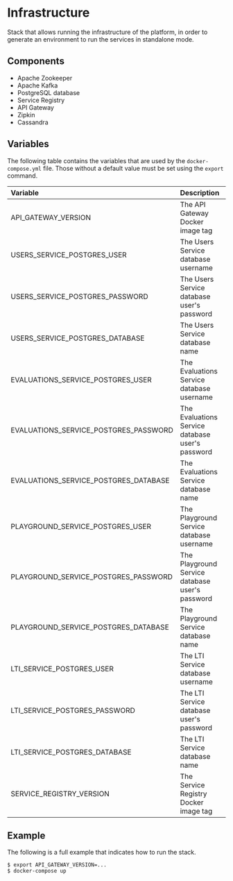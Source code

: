 # Infrastructure

Stack that allows running the infrastructure of the platform, in order to generate an environment to run the services in standalone mode.

## Components

- Apache Zookeeper
- Apache Kafka
- PostgreSQL database
- Service Registry
- API Gateway
- Zipkin
- Cassandra


## Variables

The following table contains the variables that are used by the ```docker-compose.yml``` file.
Those without a default value must be set using the ```export``` command.


| Variable                              | Description                                       | Default value                             |
|:--------------------------------------|:--------------------------------------------------|:-----------------------------------------:|
| API_GATEWAY_VERSION                   | The API Gateway Docker image tag                  | 1.0.0-RELEASE                             |
| USERS_SERVICE_POSTGRES_USER           | The Users Service database username               | coding-eval-platform__users-service       |
| USERS_SERVICE_POSTGRES_PASSWORD       | The Users Service database user's password        | coding-eval-platform__users-service       |
| USERS_SERVICE_POSTGRES_DATABASE       | The Users Service database name                   | coding-eval-platform__users-service       |
| EVALUATIONS_SERVICE_POSTGRES_USER     | The Evaluations Service database username         | coding-eval-platform__evaluations-service |
| EVALUATIONS_SERVICE_POSTGRES_PASSWORD | The Evaluations Service database user's password  | coding-eval-platform__evaluations-service |
| EVALUATIONS_SERVICE_POSTGRES_DATABASE | The Evaluations Service database name             | coding-eval-platform__evaluations-service |
| PLAYGROUND_SERVICE_POSTGRES_USER      | The Playground Service database username          | coding-eval-platform__playground-service  |
| PLAYGROUND_SERVICE_POSTGRES_PASSWORD  | The Playground Service database user's password   | coding-eval-platform__playground-service  |
| PLAYGROUND_SERVICE_POSTGRES_DATABASE  | The Playground Service database name              | coding-eval-platform__playground-service  |
| LTI_SERVICE_POSTGRES_USER             | The LTI Service database username                 | coding-eval-platform__lti-service         |
| LTI_SERVICE_POSTGRES_PASSWORD         | The LTI Service database user's password          | coding-eval-platform__lti-service         |
| LTI_SERVICE_POSTGRES_DATABASE         | The LTI Service database name                     | coding-eval-platform__lti-service         |
| SERVICE_REGISTRY_VERSION              | The Service Registry Docker image tag             | 1.0.0-RELEASE                             |


## Example

The following is a full example that indicates how to run the stack.

```
$ export API_GATEWAY_VERSION=...
$ docker-compose up
```
